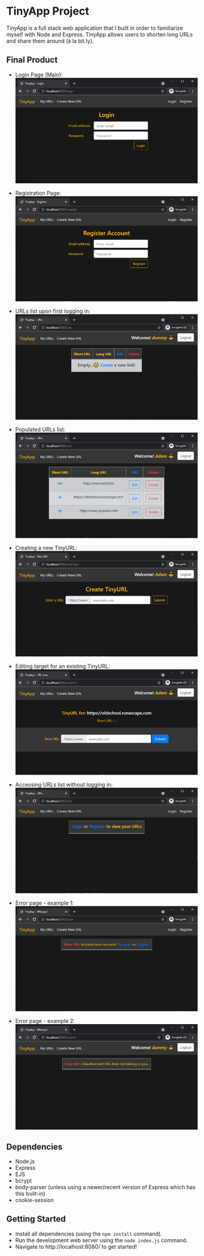 # TinyApp Project

TinyApp is a full stack web application that I built in order to familiarize myself with Node and Express. TinyApp allows users to shorten long URLs and share them around (à la bit.ly).

## Final Product

- Login Page (Main):
!["Login Page (Main)"](https://github.com/adamhirzalla/tinyapp/blob/master/docs/login_page.png)

- Registration Page:
!["Registration Page"](https://github.com/adamhirzalla/tinyapp/blob/master/docs/register_page.png)

- URLs list upon first logging in:
!["URLs list upon first logging in"](https://github.com/adamhirzalla/tinyapp/blob/master/docs/empty_urls.png)

- Populated URLs list:
!["Populated URLs list"](https://github.com/adamhirzalla/tinyapp/blob/master/docs/urls_page.png)

- Creating a new TinyURL:
!["Creating a new TinyURL"](https://github.com/adamhirzalla/tinyapp/blob/master/docs/create_page.png)

- Editing target for an existing TinyURL:
!["Editing target for an existing TinyURL"](https://github.com/adamhirzalla/tinyapp/blob/master/docs/edit_page.png)

- Accessing URLs list without logging in:
!["Accessing URLs list without logging in"](https://github.com/adamhirzalla/tinyapp/blob/master/docs/urls_page_no_user.png)

- Error page - example 1:
!["Error page - example 1"](https://github.com/adamhirzalla/tinyapp/blob/master/docs/error_page_example.png)

- Error page - example 2:
!["Error page - example 2"](https://github.com/adamhirzalla/tinyapp/blob/master/docs/error_page_example_2.png)

## Dependencies

- Node.js
- Express
- EJS
- bcrypt
- body-parser (unless using a newer/recent version of Express which has this built-in)
- cookie-session

## Getting Started

- Install all dependencies (using the `npm install` command).
- Run the development web server using the `node index.js` command.
- Navigate to http://localhost:8080/ to get started!